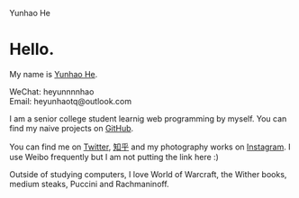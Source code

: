 Yunhao He

# Hello.

My name is [Yunhao He](null).

WeChat: heyunnnnhao  
Email: heyunhaotq\@outlook.com

I am a senior college student learnig web programming by myself. You
can find my naive projects on [GitHub](https://github.com/heyunnnnhao).

You can find me on [Twitter](https://twitter.com/heyunhao), [知乎](https://www.zhihu.com/people/numb-8-49) and my photography works on [Instagram](https://www.instagram.com/heyunnnhao/). I use Weibo frequently but I am not putting the link here :\)

Outside of studying computers, I love World of Warcraft, the Wither
books, medium steaks, Puccini and Rachmaninoff.
